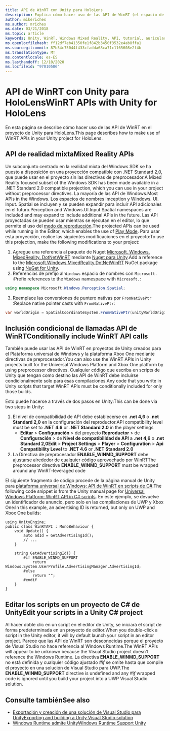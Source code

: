 ```yaml
---
title: API de WinRT con Unity para HoloLens
description: Explica cómo hacer uso de las API de WinRT (el espacio de nombres de Windows) en el proyecto de Unity para HoloLens.
author: mikeriches
ms.author: mriches
ms.date: 03/21/2018
ms.topic: article
keywords: Unity, WinRT, Windows Mixed Reality, API, tutorial, auriculares de realidad mixta, auriculares de realidad mixta de Windows, auriculares de realidad virtual, API de realidad mixta
ms.openlocfilehash: ff12df7eb41350fe1f842b3450f3532e4ab8ffa1
ms.sourcegitcommit: 87b54c75044f433cfadda68ca71c1165608e2f4b
ms.translationtype: MT
ms.contentlocale: es-ES
ms.lasthandoff: 12/10/2020
ms.locfileid: "97010586"
---
```

# <a name="winrt-apis-with-unity-for-hololens"></a><span data-ttu-id="a1498-104">API de WinRT con Unity para HoloLens</span><span class="sxs-lookup"><span data-stu-id="a1498-104">WinRT APIs with Unity for HoloLens</span></span>

<span data-ttu-id="a1498-105">En esta página se describe cómo hacer uso de las API de WinRT en el proyecto de Unity para HoloLens.</span><span class="sxs-lookup"><span data-stu-id="a1498-105">This page describes how to make use of WinRT APIs in your Unity project for HoloLens.</span></span>

## <a name="mixed-reality-apis"></a><span data-ttu-id="a1498-106">API de realidad mixta</span><span class="sxs-lookup"><span data-stu-id="a1498-106">Mixed Reality APIs</span></span>

<span data-ttu-id="a1498-107">Un subconjunto centrado en la realidad mixta del Windows SDK se ha puesto a disposición en una proyección compatible con .NET Standard 2,0, que puede usar en el proyecto sin las directivas de preprocesador.</span><span class="sxs-lookup"><span data-stu-id="a1498-107">A Mixed Reality focused subset of the Windows SDK has been made available in a .NET Standard 2.0 compatible projection, which you can use in your project without preprocessor directives.</span></span> <span data-ttu-id="a1498-108">La mayoría de las API de Windows.</span><span class="sxs-lookup"><span data-stu-id="a1498-108">Most APIs in the Windows.</span></span> <span data-ttu-id="a1498-109">Los espacios de nombres imception y Windows. UI. Input. Spatial se incluyen y se pueden expandir para incluir API adicionales en el futuro.</span><span class="sxs-lookup"><span data-stu-id="a1498-109">Perception and Windows.UI.Input.Spatial namespaces are included and may expand to include additional APIs in the future.</span></span> <span data-ttu-id="a1498-110">Las API proyectadas se pueden usar mientras se ejecutan en el editor, lo que permite el uso del [modo de reproducción](https://docs.microsoft.com//windows/mixed-reality/unity-play-mode).</span><span class="sxs-lookup"><span data-stu-id="a1498-110">The projected APIs can be used while running in the Editor, which enables the use of [Play Mode](https://docs.microsoft.com//windows/mixed-reality/unity-play-mode).</span></span> <span data-ttu-id="a1498-111">Para usar esta proyección, realice las siguientes modificaciones en el proyecto:</span><span class="sxs-lookup"><span data-stu-id="a1498-111">To use this projection, make the following modifications to your project:</span></span>

1) <span data-ttu-id="a1498-112">Agregue una referencia al paquete de Nuget [Microsoft. Windows. MixedReality. DotNetWinRT](https://www.nuget.org/packages/Microsoft.Windows.MixedReality.DotNetWinRT) mediante [Nuget para Unity](https://github.com/GlitchEnzo/NuGetForUnity).</span><span class="sxs-lookup"><span data-stu-id="a1498-112">Add a reference to the [Microsoft.Windows.MixedReality.DotNetWinRT](https://www.nuget.org/packages/Microsoft.Windows.MixedReality.DotNetWinRT) NuGet package using [NuGet for Unity](https://github.com/GlitchEnzo/NuGetForUnity).</span></span>
2) <span data-ttu-id="a1498-113">Referencias de prefijo al `Windows` espacio de nombres con `Microsoft.` :</span><span class="sxs-lookup"><span data-stu-id="a1498-113">Prefix references to the `Windows` namespace with `Microsoft.`:</span></span>
```cs
using namespace Microsoft.Windows.Perception.Spatial;
```
3) <span data-ttu-id="a1498-114">Reemplace las conversiones de puntero nativas por `FromNativePtr` :</span><span class="sxs-lookup"><span data-stu-id="a1498-114">Replace native pointer casts with `FromNativePtr`:</span></span>
```cs
var worldOrigin = SpatialCoordinateSystem.FromNativePtr(unityWorldOriginPtr);
```

## <a name="conditionally-include-winrt-api-calls"></a><span data-ttu-id="a1498-115">Inclusión condicional de llamadas API de WinRT</span><span class="sxs-lookup"><span data-stu-id="a1498-115">Conditionally include WinRT API calls</span></span>

<span data-ttu-id="a1498-116">También puede usar las API de WinRT en proyectos de Unity creados para el Plataforma universal de Windows y la plataforma Xbox One mediante directivas de preprocesador.</span><span class="sxs-lookup"><span data-stu-id="a1498-116">You can also use the WinRT APIs in Unity projects built for the Universal Windows Platform and Xbox One platform by using preprocessor directives.</span></span> <span data-ttu-id="a1498-117">Cualquier código que escriba en scripts de Unity que tengan como destino las API de WinRT debe incluirse condicionalmente solo para esas compilaciones.</span><span class="sxs-lookup"><span data-stu-id="a1498-117">Any code that you write in Unity scripts that target WinRT APIs must be conditionally included for only those builds.</span></span> 

<span data-ttu-id="a1498-118">Esto puede hacerse a través de dos pasos en Unity:</span><span class="sxs-lookup"><span data-stu-id="a1498-118">This can be done via two steps in Unity:</span></span>
1) <span data-ttu-id="a1498-119">El nivel de compatibilidad de API debe establecerse en **.net 4,6** o **.net Standard 2,0** en la configuración del reproductor.</span><span class="sxs-lookup"><span data-stu-id="a1498-119">API compatibility level must be set to **.NET 4.6** or **.NET Standard 2.0** in the player settings</span></span>
    - <span data-ttu-id="a1498-120">**Editar**  >  **Configuración**  >  del proyecto **Reproductor**  >  de **Configuración**  >  de **Nivel de compatibilidad de API** a **.net 4,6** o **.net Standard 2,0**</span><span class="sxs-lookup"><span data-stu-id="a1498-120">**Edit** > **Project Settings** > **Player** > **Configuration** > **Api Compatibility Level** to **.NET 4.6** or **.NET Standard 2.0**</span></span>
2) <span data-ttu-id="a1498-121">La Directiva de preprocesador **ENABLE_WINMD_SUPPORT** debe ajustarse alrededor de cualquier código aprovechado por WinRT</span><span class="sxs-lookup"><span data-stu-id="a1498-121">The preprocessor directive **ENABLE_WINMD_SUPPORT** must be wrapped around any WinRT-leveraged code</span></span>

<span data-ttu-id="a1498-122">El siguiente fragmento de código procede de la página manual de Unity para [plataforma universal de Windows: API de WinRT en scripts de C#](https://docs.unity3d.com/Manual/windowsstore-scripts.html).</span><span class="sxs-lookup"><span data-stu-id="a1498-122">The following code snippet is from the Unity manual page for [Universal Windows Platform: WinRT API in C# scripts](https://docs.unity3d.com/Manual/windowsstore-scripts.html).</span></span> <span data-ttu-id="a1498-123">En este ejemplo, se devuelve un identificador de anuncio, pero solo en las compilaciones de UWP y Xbox One:</span><span class="sxs-lookup"><span data-stu-id="a1498-123">In this example, an advertising ID is returned, but only on UWP and Xbox One builds:</span></span>

```
using UnityEngine;
public class WinRTAPI : MonoBehaviour {
    void Update() {
        auto adId = GetAdvertisingId();
        // ...
    }

    string GetAdvertisingId() {
        #if ENABLE_WINMD_SUPPORT
            return Windows.System.UserProfile.AdvertisingManager.AdvertisingId;
        #else
            return "";
        #endif
    }
}
```

## <a name="edit-your-scripts-in-a-unity-c-project"></a><span data-ttu-id="a1498-124">Editar los scripts en un proyecto de C# de Unity</span><span class="sxs-lookup"><span data-stu-id="a1498-124">Edit your scripts in a Unity C# project</span></span>

<span data-ttu-id="a1498-125">Al hacer doble clic en un script en el editor de Unity, se iniciará el script de forma predeterminada en un proyecto de editor.</span><span class="sxs-lookup"><span data-stu-id="a1498-125">When you double-click a script in the Unity editor, it will by default launch your script in an editor project.</span></span> <span data-ttu-id="a1498-126">Parece que las API de WinRT son desconocidas porque el proyecto de Visual Studio no hace referencia al Windows Runtime.</span><span class="sxs-lookup"><span data-stu-id="a1498-126">The WinRT APIs will appear to be unknown because the Visual Studio project doesn't reference the Windows Runtime.</span></span> <span data-ttu-id="a1498-127">La directiva **ENABLE_WINMD_SUPPORT** no está definida y cualquier código ajustado *#if* se omite hasta que compile el proyecto en una solución de Visual Studio para UWP.</span><span class="sxs-lookup"><span data-stu-id="a1498-127">The **ENABLE_WINMD_SUPPORT** directive is undefined and any *#if* wrapped code is ignored until you build your project into a UWP Visual Studio solution.</span></span>

## <a name="see-also"></a><span data-ttu-id="a1498-128">Consulte también</span><span class="sxs-lookup"><span data-stu-id="a1498-128">See also</span></span>
* [<span data-ttu-id="a1498-129">Exportación y creación de una solución de Visual Studio para Unity</span><span class="sxs-lookup"><span data-stu-id="a1498-129">Exporting and building a Unity Visual Studio solution</span></span>](exporting-and-building-a-unity-visual-studio-solution.md)
* [<span data-ttu-id="a1498-130">Windows Runtime admite Unity</span><span class="sxs-lookup"><span data-stu-id="a1498-130">Windows Runtime Support Unity</span></span>](https://docs.unity3d.com/Manual/IL2CPP-WindowsRuntimeSupport.html)
